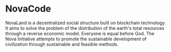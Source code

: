 # NovaCode
NovaLand is a decentralized social structure built on blockchain technology. It aims to solve the problem of the distribution of the earth's total resources through a reverse economic model. Everyone is equal before God. The Nova Initiative attempts to promote the sustainable development of civilization through sustainable and feasible methods.
